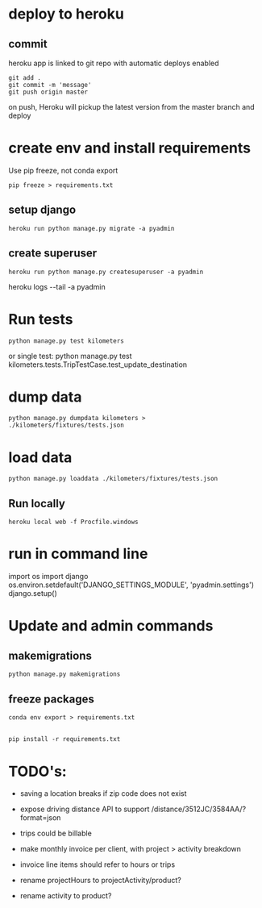 





# deploy to heroku

## commit
heroku app is linked to git repo with automatic deploys enabled

    git add .
    git commit -m 'message'
    git push origin master

on push, Heroku will pickup the latest version from the master branch and deploy


# create env and install requirements
Use pip freeze, not conda export

    pip freeze > requirements.txt



## setup django

    heroku run python manage.py migrate -a pyadmin


## create superuser
    heroku run python manage.py createsuperuser -a pyadmin


heroku logs --tail -a pyadmin



# Run tests
    python manage.py test kilometers

or single test:
    python manage.py test kilometers.tests.TripTestCase.test_update_destination


# dump data
    python manage.py dumpdata kilometers > ./kilometers/fixtures/tests.json


# load data
    python manage.py loaddata ./kilometers/fixtures/tests.json


## Run locally
    heroku local web -f Procfile.windows


# run in command line

import os
import django
os.environ.setdefault('DJANGO_SETTINGS_MODULE', 'pyadmin.settings')
django.setup()




# Update and admin commands

## makemigrations
    python manage.py makemigrations


## freeze packages
    conda env export > requirements.txt

##
    pip install -r requirements.txt


# TODO's:

- saving a location breaks if zip code does not exist
- expose driving distance API to support /distance/3512JC/3584AA/?format=json

- trips could be billable
- make monthly invoice per client, with project > activity breakdown
- invoice line items should refer to hours or trips
- rename projectHours to projectActivity/product?
- rename activity to product?


